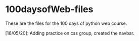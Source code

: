 # 100daysofWeb-files
These are the files for the 100 days of python web course.

[16/05/20]: Adding practice on css group, created the navbar.
